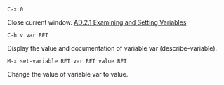 ```shell
C-x 0
```
Close current window.
[AD.2.1 Examining and Setting Variables](http://www.delorie.com/gnu/docs/emacs/emacs_478.html)
```shell
C-h v var RET
```
Display the value and documentation of variable var (describe-variable).
```shell
M-x set-variable RET var RET value RET
```
Change the value of variable var to value.
